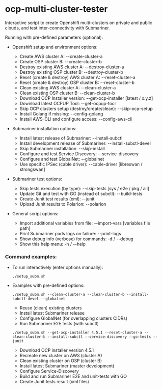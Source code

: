 # ocp-multi-cluster-tester
Interactive script to create Openshift multi-clusters on private and public clouds, and test inter-connectivity with Submariner.

Running with pre-defined parameters (optional):

- Openshift setup and environment options:

  * Create AWS cluster A:                              --create-cluster-a
  * Create OSP cluster B:                              --create-cluster-b
  * Destroy existing AWS cluster A:                    --destroy-cluster-a
  * Destroy existing OSP cluster B:                    --destroy-cluster-b
  * Reset (create & destroy) AWS cluster A:            --reset-cluster-a
  * Reset (create & destroy) OSP cluster B:            --reset-cluster-b
  * Clean existing AWS cluster A:                      --clean-cluster-a
  * Clean existing OSP cluster B:                      --clean-cluster-b
  * Download OCP Installer version:                    --get-ocp-installer [latest / x.y.z]
  * Download latest OCPUP Tool:                        --get-ocpup-tool
  * Skip OCP clusters setup (destroy/create/clean):    --skip-ocp-setup
  * Install Golang if missing:                         --config-golang
  * Install AWS-CLI and configure access:              --config-aws-cli

- Submariner installation options:

  * Install latest release of Submariner:              --install-subctl
  * Install development release of Submariner:         --install-subctl-devel
  * Skip Submariner installation:                      --skip-install
  * Configure and test Service Discovery:              --service-discovery
  * Configure and test GlobalNet:                      --globalnet
  * Use specific IPSec (cable driver):                 --cable-driver [libreswan / strongswan]

- Submariner test options:

  * Skip tests execution (by type):                    --skip-tests [sys / e2e / pkg / all]
  * Update Git and test with GO (instead of subctl):   --build-tests
  * Create Junit test results (xml):                   --junit
  * Upload Junit results to Polarion:                  --polarion

- General script options:

  * Import additional variables from file:             --import-vars  [variables file path]
  * Print Submariner pods logs on failure:             --print-logs
  * Show debug info (verbose) for commands:            -d / --debug
  * Show this help menu:                               -h / --help


### Command examples:

- To run interactively (enter options manually):

  `./setup_subm.sh`


- Examples with pre-defined options:

  `./setup_subm.sh --clean-cluster-a --clean-cluster-b --install-subctl-devel --globalnet`

  * Reuse (clean) existing clusters
  * Install latest Submariner release
  * Configure GlobalNet (for overlapping clusters CIDRs)
  * Run Submariner E2E tests (with subctl)


  `./setup_subm.sh --get-ocp-installer 4.5.1 --reset-cluster-a --clean-cluster-b --install-subctl --service-discovery --go-tests --junit`

  * Download OCP installer version 4.5.1
  * Recreate new cluster on AWS (cluster A)
  * Clean existing cluster on OSP (cluster B)
  * Install latest Submariner (master development)
  * Configure Service-Discovery
  * Build and run Submariner E2E and unit-tests with GO
  * Create Junit tests result (xml files)
